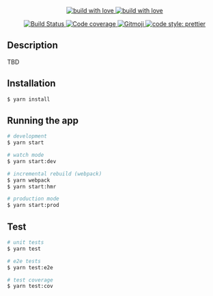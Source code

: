 <p align="center">
    <a href="https://forthebadge.com/">
        <img alt="build with love" src="https://forthebadge.com/images/badges/built-with-love.svg">
    </a>
    <a href="https://forthebadge.com/">
        <img alt="build with love" src="https://forthebadge.com/images/badges/made-with-javascript.svg">
    </a>
</p>
<p align="center">
    <a href="https://circleci.com/gh/beaussart/flow-mapper">
        <img src="https://img.shields.io/circleci/project/github/beaussart/flow-mapper.svg?style=flat-square"
             alt="Build Status">
    </a>
    <a href="https://codecov.io/gh/beaussart/flow-mapper">
        <img src="https://img.shields.io/codecov/c/github/beaussart/flow-mapper.svg?style=flat-square"
             alt="Code coverage">
    </a>
    <a href="https://gitmoji.carloscuesta.me">
        <img src="https://img.shields.io/badge/commit%20convention-gitmoji-green.svg?style=flat-square"
             alt="Gitmoji">
    </a>
    <a href="#badge">
        <img alt="code style: prettier" src="https://img.shields.io/badge/code_style-prettier-ff69b4.svg?style=flat-square">
    </a>
</p>

## Description

TBD

## Installation

```bash
$ yarn install
```

## Running the app

```bash
# development
$ yarn start

# watch mode
$ yarn start:dev

# incremental rebuild (webpack)
$ yarn webpack
$ yarn start:hmr

# production mode
$ yarn start:prod
```

## Test

```bash
# unit tests
$ yarn test

# e2e tests
$ yarn test:e2e

# test coverage
$ yarn test:cov
```
